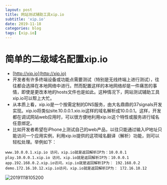 ```yaml
---
layout: post
title: 网站测试辅助工具xip.io
subtitle: 'xip.io'
date: 2019-11-18
categories: blog
tags: [xip.io]
---
```

# 简单的二级域名配置xip.io
* [http://xip.io](http://xip.io)
* 开发者有许多终端设备或功能点需要测试（特别是无线终端上进行测试），往往都会选择在本地网络中进行。然而配置这样的本地网络却是一件痛苦的事情，即使是更改本地的hosts文件也是如此。这种情况下，网站测试辅助工具xip.io可以帮上大忙。
* 从本质上看，xip.io是一个按需定制的DNS服务，由大名鼎鼎的37signals开发实现。xip.io将类似site.10.0.0.1.xio.io这样的域名解析成10.0.0.1。这样，开发都在调试网站web应用时，可以很方便地利用xip.io这个特性或服务进行域名任意绑定。
* 比如开发者希望在iPhone上测试自己的web产品，以往只能通过输入IP地址只能访问一个应用实例，利用xip.io提供的这项域名翻译（解析）功能，则可以轻松处理。举例如下：
```
www.10.0.0.1.xip.io 访问，xip.io就是返回解析IP为：10.0.0.1
play.10.0.0.1.xip.io 访问，xip.io就是返回解析IP为：10.0.0.1
app.192.168.0.2.xip.io访问，xip.io就是返回解析IP为： 192.168.0.2
demo.172.16.10.12.xip.io访问，xip.io就是返回解析IP为： 172.16.10.12
```

![20191118105200](https://wangyp.cf/assets/img/20191118105200.png)